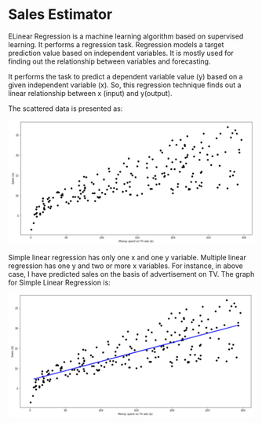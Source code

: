 # Sales Estimator
ELinear Regression is a machine learning algorithm based on supervised learning. It performs a regression task. Regression models a target prediction value based on independent variables. It is mostly used for finding out the relationship between variables and forecasting.

It performs the task to predict a dependent variable value (y) based on a given independent variable (x). So, this regression technique finds out a linear relationship between x (input) and y(output).

The scattered data is presented as:

<img src="images/data.png" alt="data" />

Simple linear regression has only one x and one y variable. Multiple linear regression has one y and two or more x variables. For instance, in above case, I have predicted sales on the basis of advertisement on TV.
The graph for Simple Linear Regression is:

<img src="images/simple linear regression.png" alt="simple linear regression.png" />
